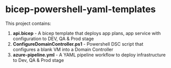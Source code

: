 # bicep-powershell-yaml-templates

This project contains:

1) **api.bicep** - A bicep template that deploys app plans, app service with configuration to DEV, QA & Prod stage
2) **ConfigureDomainController.ps1** - Powershell DSC script that configures a blank VM into a Domain Controller
3) **azure-pipeline.yml** - A YAML pipeline workflow to deploy infrastructure to Dev, QA & Prod stage
